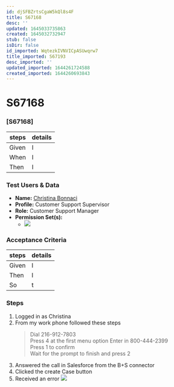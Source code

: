 ```yaml
---
id: djSFBZrtsCgaW5kQl8s4F
title: S67168
desc: ''
updated: 1645033735863
created: 1645032732947
stub: false
isDir: false
id_imported: WqtezkIVNVICpASUwqrw7
title_imported: S67193
desc_imported: ''
updated_imported: 1644261724588
created_imported: 1644260693843
---
```


# S67168

### [S67168]

| steps | details |
| ----- | ------- |
| Given | I       |
| When  | I       |
| Then  | I       |

### Test Users & Data

- **Name:** [Christina Bonnaci](https://sherwin--qa.lightning.force.com/lightning/setup/ManageUsers/page?address=%2F00541000003qSQhAAM%3Fnoredirect%3D1%26isUserEntityOverride%3D1)
- **Profile:** Customer Support Supervisor
- **Role:** Customer Support Manager
- **Permission Set(s):**
  - ![](/assets/2022-02-07-14-10-15.png)

### Acceptance Criteria 

| steps | details |
| ----- | ------- |
| Given | I       |
| Then  | I       |
| So    | t       |

### Steps

1. Logged in as Christina
2. From my work phone followed these steps
   > Dial 216-912-7803  
   > Press 4 at the first menu option 
   > Enter in 800-444-2399  
   > Press 1 to confirm  
   > Wait for the prompt to finish and press 2
3. Answered the call in Salesforce from the B+S connector
4. Clicked the create Case button
5. Received an error
   ![](/assets/2022-02-14-14-26-34.png)
